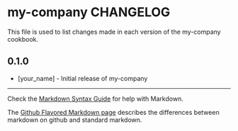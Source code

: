 my-company CHANGELOG
====================

This file is used to list changes made in each version of the my-company cookbook.

0.1.0
-----
- [your_name] - Initial release of my-company

- - -
Check the [Markdown Syntax Guide](http://daringfireball.net/projects/markdown/syntax) for help with Markdown.

The [Github Flavored Markdown page](http://github.github.com/github-flavored-markdown/) describes the differences between markdown on github and standard markdown.

